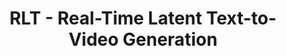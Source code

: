 ---
layout: page
title: RLT - Real-Time Latent Text-to-Video Generation
description: A project about real-time latent text-to-video generation
img: /projects/rlt/static/images/pipeline.png
redirect: /projects/rlt/
importance: 1
category: work
---
